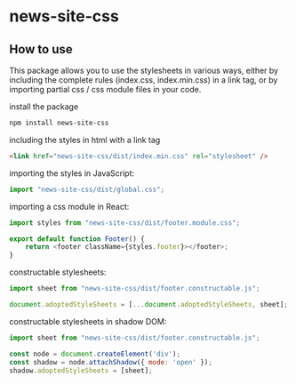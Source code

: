 # news-site-css

## How to use

This package allows you to use the stylesheets in various ways, either by including the complete rules (index.css, index.min.css) in a link tag, or by importing partial css / css module files in your code.

install the package

```bash
npm install news-site-css
```

including the styles in html with a link tag

```html
<link href="news-site-css/dist/index.min.css" rel="stylesheet" />
```

importing the styles in JavaScript:

```javascript
import "news-site-css/dist/global.css";
```

importing a css module in React:

```javascript
import styles from "news-site-css/dist/footer.module.css";

export default function Footer() {
    return <footer className={styles.footer}></footer>;
}
```
constructable stylesheets:
``` javascript
import sheet from "news-site-css/dist/footer.constructable.js";

document.adoptedStyleSheets = [...document.adoptedStyleSheets, sheet];
```

constructable stylesheets in shadow DOM:
``` javascript
import sheet from "news-site-css/dist/footer.constructable.js";

const node = document.createElement('div');
const shadow = node.attachShadow({ mode: 'open' });
shadow.adoptedStyleSheets = [sheet];
```